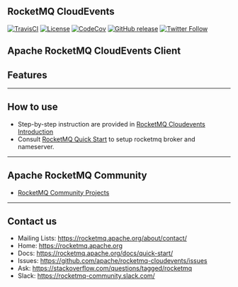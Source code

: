 ## RocketMQ CloudEvents
[![TravisCI](https://travis-ci.org/apache/rocketmq-cloudevents.svg)](https://travis-ci.org/apache/rocketmq-cloudevents) 
[![License](https://img.shields.io/badge/license-Apache%202-4EB1BA.svg)](https://www.apache.org/licenses/LICENSE-2.0.html)
[![CodeCov](https://codecov.io/gh/apache/rocketmq-cloudevents/branch/master/graph/badge.svg)](https://codecov.io/gh/apache/rocketmq-cloudevents)
[![GitHub release](https://img.shields.io/badge/release-download-default.svg)](https://github.com/apache/rocketmq-cloudevents/releases)
[![Twitter Follow](https://img.shields.io/twitter/follow/ApacheRocketMQ?style=social)](https://twitter.com/intent/follow?screen_name=ApacheRocketMQ)

Apache RocketMQ CloudEvents Client
----------
## Features


----------
## How to use
* Step-by-step instruction are provided in [RocketMQ Cloudevents Introduction](docs/Introduction.md)
* Consult [RocketMQ Quick Start](https://rocketmq.apache.org/docs/quick-start/) to setup rocketmq broker and nameserver.

----------
## Apache RocketMQ Community
* [RocketMQ Community Projects](https://github.com/apache/rocketmq-externals)

----------
## Contact us
* Mailing Lists: <https://rocketmq.apache.org/about/contact/>
* Home: <https://rocketmq.apache.org>
* Docs: <https://rocketmq.apache.org/docs/quick-start/>
* Issues: <https://github.com/apache/rocketmq-cloudevents/issues>
* Ask: <https://stackoverflow.com/questions/tagged/rocketmq>
* Slack: <https://rocketmq-community.slack.com/>
